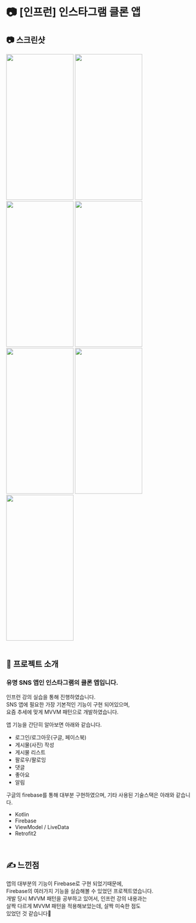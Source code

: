 # 📷 [인프런] 인스타그램 클론 앱
## 📷 스크린샷
<img src="https://user-images.githubusercontent.com/79048895/168420126-8cbe8801-1f93-4974-b1ac-818ac56ca472.jpg" width="180" height="390" /> <img src="https://user-images.githubusercontent.com/79048895/168420134-b49c2c1e-72e9-4fb5-85b2-4db858c49319.jpg" width="180" height="390" /> <img src="https://user-images.githubusercontent.com/79048895/168420150-9fa8fddd-72fc-472e-ab94-1d6514a5d05e.jpg" width="180" height="390" /> <img src="https://user-images.githubusercontent.com/79048895/168420166-f8254dde-c5d9-4623-bba5-c13e964e1195.jpg" width="180" height="390" />
<img src="https://user-images.githubusercontent.com/79048895/168420194-9a73cf37-1af0-4c08-83c1-2ad0cc1e1711.jpg" width="180" height="390" />
<img src="https://user-images.githubusercontent.com/79048895/168420203-52675028-a36a-4587-89ff-86b5002036c9.jpg" width="180" height="390" />
<img src="https://user-images.githubusercontent.com/79048895/168420223-303ac55e-df1d-4f65-ab95-17a305c1a13c.jpg" width="180" height="390" />
<br>
<br>
## 📝 프로젝트 소개
### 유명 SNS 앱인 인스타그램의 클론 앱입니다.

인프런 강의 실습을 통해 진행하였습니다.  
SNS 앱에 필요한 가장 기본적인 기능이 구현 되어있으며,  
요즘 추세에 맞게 MVVM 패턴으로 개발하였습니다.  
  
앱 기능을 간단히 알아보면 아래와 같습니다.
- 로그인/로그아웃(구글, 페이스북)
- 게시물(사진) 작성
- 게시물 리스트 
- 팔로우/팔로잉
- 댓글
- 좋아요
- 알림  
  
구글의 firebase를 통해 대부분 구현하였으며,
기타 사용된 기술스택은 아래와 같습니다.
- Kotlin
- Firebase
- ViewModel / LiveData
- Retrofit2
<br>

## ✍ 느낀점
앱의 대부분의 기능이 Firebase로 구현 되었기때문에,  
Firebase의 여러가지 기능을 실습해볼 수 있었던 프로젝트였습니다.  
개발 당시 MVVM 패턴을 공부하고 있어서, 인프런 강의 내용과는  
살짝 다르게 MVVM 패턴을 적용해보았는데, 살짝 미숙한 점도  
있었던 것 같습니다🥲
